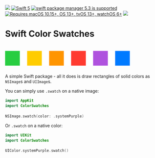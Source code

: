 [![](https://www.codefactor.io/repository/github/rougeware/swift-color-swatches/badge)](https://www.codefactor.io/repository/github/rougeware/swift-color-swatches) [![Swift 5](https://img.shields.io/badge/swift-5-27CD41.svg?logo=swift&logoColor=white)](https://swift.org) [![swift package manager 5.3 is supported](https://img.shields.io/badge/swift%20package%20manager-5.3-27CD41.svg)](https://swift.org/package-manager) [![Requires macOS 10.15+, OS 13+, tvOS 13+, watchOS 6+](https://img.shields.io/badge/platform-macOS%2010.15+%20%7C%20iOS%2013+%20%7C%20tvOS%2013+%20%7C%20watchOS%206+-ECEFF1.svg)](./Package.swift) [![](https://img.shields.io/github/release-date/rougeware/swift-color-swatches?label=latest%20release)](https://github.com/RougeWare/Swift-Color-Swatches/releases/latest)


# Swift Color Swatches #

# ![](Decoration.png)

A simple Swift package - all it does is draw rectangles of solid colors as `NSImage`s and `UIImage`s.

You can simply use `.swatch` on a native image:

```swift
import AppKit
import ColorSwatches

NSImage.swatch(color: .systemPurple)
```


Or `.swatch` on a native color:

```swift
import UIKit
import ColorSwatches

UIColor.systemPurple.swatch()
```

